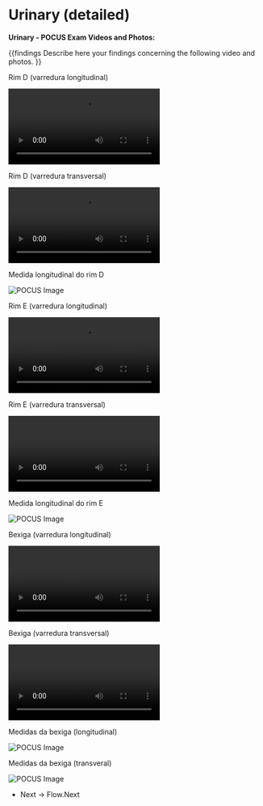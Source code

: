 # Urinary (detailed)

**Urinary - POCUS Exam Videos and Photos:**

{{findings
Describe here your findings concerning the following video and photos.
}}

Rim D (varredura longitudinal)

<video><source src="https://drive.google.com/file/d/1nibC-An5Ufj3fmQCPydpo2AKDc7ovxpZ/view?usp=sharing"></video>

Rim D (varredura transversal)

<video><source src="https://drive.google.com/file/d/1nibC-An5Ufj3fmQCPydpo2AKDc7ovxpZ/view?usp=sharing"></video>

Medida longitudinal do rim D

![POCUS Image](template/pocus_image.png)

Rim E (varredura longitudinal)

<video><source src="https://drive.google.com/file/d/1nibC-An5Ufj3fmQCPydpo2AKDc7ovxpZ/view?usp=sharing"></video>

Rim E (varredura transversal)

<video><source src="https://drive.google.com/file/d/1nibC-An5Ufj3fmQCPydpo2AKDc7ovxpZ/view?usp=sharing"></video>

Medida longitudinal do rim E

![POCUS Image](template/pocus_image.png)

Bexiga (varredura longitudinal)

<video><source src="https://drive.google.com/file/d/1nibC-An5Ufj3fmQCPydpo2AKDc7ovxpZ/view?usp=sharing"></video>

Bexiga (varredura transversal) 

<video><source src="https://drive.google.com/file/d/1nibC-An5Ufj3fmQCPydpo2AKDc7ovxpZ/view?usp=sharing"></video>

Medidas da bexiga (longitudinal)

![POCUS Image](template/pocus_image.png)

Medidas da bexiga (transveral)

![POCUS Image](template/pocus_image.png)

* Next -> Flow.Next
